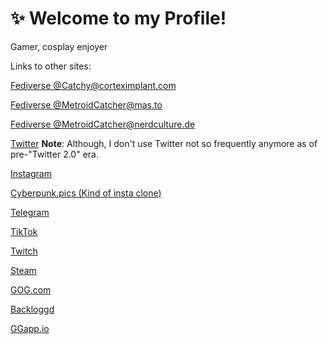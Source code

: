 # ✨ Welcome to my Profile!

Gamer, cosplay enjoyer

Links to other sites:

[Fediverse @Catchy@corteximplant.com](https://corteximplant.com/@Catchy)

[Fediverse @MetroidCatcher@mas.to](https://mas.to/@MetroidCatcher)

[Fediverse @MetroidCatcher@nerdculture.de](https://nerdculture.de/@MetroidCatcher)

[Twitter](https://twitter.com/MetroidCatcher) **Note**: Although, I don't use Twitter not so frequently anymore as of pre-"Twitter 2.0" era.

[Instagram](https://www.instagram.com/metroidcatcher/)

[Cyberpunk.pics (Kind of insta clone)](https://cyberpunk.pics/MetroidCatcher)

[Telegram](https://t.me/MetroidCatcher)

[TikTok](https://www.tiktok.com/@metroidcatcher)

[Twitch](https://www.twitch.tv/metroidcatcher)

[Steam](https://steamcommunity.com/id/MetroidCatcher/)

[GOG.com](https://www.gog.com/u/MetroidCatcher)

[Backloggd](https://www.backloggd.com/u/MetroidCatcher/)

[GGapp.io](https://ggapp.io/MetroidCatcher)